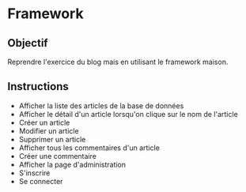 # Framework

## Objectif

Reprendre l'exercice du blog mais en utilisant le framework maison.

## Instructions

* Afficher la liste des articles de la base de données
* Afficher le détail d'un article lorsqu'on clique sur le nom de l'article
* Créer un article
* Modifier un article
* Supprimer un article
* Afficher tous les commentaires d'un article
* Créer une commentaire
* Afficher la page d'administration
* S'inscrire
* Se connecter